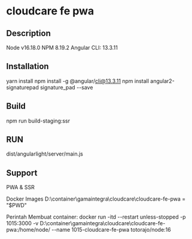 # cloudcare fe pwa

## Description
Node v16.18.0
NPM 8.19.2
Angular CLI: 13.3.11

## Installation
yarn install
npm install -g @angular/cli@13.3.11
npm install angular2-signaturepad signature_pad --save

## Build
npm run build-staging:ssr

## RUN
dist/angularlight/server/main.js

## Support
PWA & SSR


Docker Images
D:\container\gamaintegra\cloudcare\cloudcare-fe-pwa = "$PWD"

Perintah Membuat container:
docker run -itd --restart unless-stopped -p 1015:3000 -v D:\container\gamaintegra\cloudcare\cloudcare-fe-pwa:/home/node/ --name 1015-cloudcare-fe-pwa totorajo/node:16

